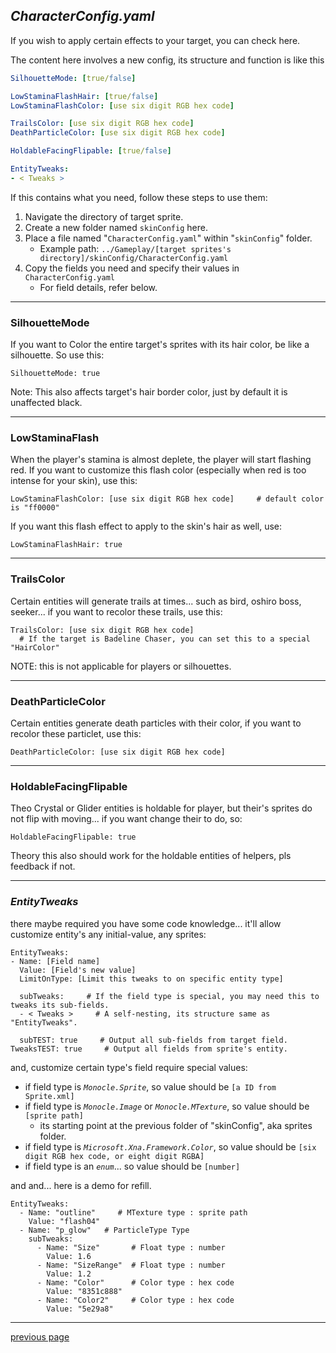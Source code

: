 
## _CharacterConfig.yaml_
If you wish to apply certain effects to your target, you can check here.

The content here involves a new config, its structure and function is like this
```yaml
SilhouetteMode: [true/false]

LowStaminaFlashHair: [true/false]
LowStaminaFlashColor: [use six digit RGB hex code]

TrailsColor: [use six digit RGB hex code]
DeathParticleColor: [use six digit RGB hex code]

HoldableFacingFlipable: [true/false]

EntityTweaks:
- < Tweaks >
```

If this contains what you need, follow these steps to use them:
1. Navigate the directory of target sprite.
2. Create a new folder named `skinConfig` here.
3. Place a file named "`CharacterConfig.yaml`" within "`skinConfig`" folder.
   * Example path: `../Gameplay/[target sprites's directory]/skinConfig/CharacterConfig.yaml`
4. Copy the fields you need and specify their values in `CharacterConfig.yaml`
   * For field details, refer below.

---
### SilhouetteMode
If you want to Color the entire target's sprites with its hair color, be like a silhouette.
So use this:
```
SilhouetteMode: true
```
Note: This also affects target's hair border color, just by default it is unaffected black.

---
### LowStaminaFlash
When the player's stamina is almost deplete, the player will start flashing red.
If you want to customize this flash color (especially when red is too intense for your skin), use this:
```
LowStaminaFlashColor: [use six digit RGB hex code]     # default color is "ff0000"
```
If you want this flash effect to apply to the skin's hair as well, use:
```
LowStaminaFlashHair: true
```

---
### TrailsColor
Certain entities will generate trails at times... such as bird, oshiro boss, seeker...
if you want to recolor these trails, use this:
```
TrailsColor: [use six digit RGB hex code]
  # If the target is Badeline Chaser, you can set this to a special "HairColor"
```
NOTE: this is not applicable for players or silhouettes.

---
### DeathParticleColor
Certain entities generate death particles with their color, 
if you want to recolor these particlet, use this:
```
DeathParticleColor: [use six digit RGB hex code]
```

---
### HoldableFacingFlipable
Theo Crystal or Glider entities is holdable for player, but their's sprites do not flip with moving...
if you want change their to do, so: 
```
HoldableFacingFlipable: true
```
Theory this also should work for the holdable entities of helpers, pls feedback if not.


---
### _EntityTweaks_
there maybe required you have some code knowledge... 
it'll allow customize entity's any initial-value, any sprites:
```
EntityTweaks:
- Name: [Field name]  
  Value: [Field's new value]
  LimitOnType: [Limit this tweaks to on specific entity type]
  
  subTweaks:     # If the field type is special, you may need this to tweaks its sub-fields.
  - < Tweaks >     # A self-nesting, its structure same as "EntityTweaks".
  
  subTEST: true     # Output all sub-fields from target field.
TweaksTEST: true     # Output all fields from sprite's entity.
```
and, customize certain type's field require special values:
* if field type is _`Monocle.Sprite`_, so value should be `[a ID from Sprite.xml]`
* if field type is _`Monocle.Image`_ or _`Monocle.MTexture`_, so value should be `[sprite path]`
  * its starting point at the previous folder of "skinConfig", aka sprites folder.
* if field type is _`Microsoft.Xna.Framework.Color`_, so value should be `[six digit RGB hex code, or eight digit RGBA]`
* if field type is an _`enum`_... so value should be `[number]`

and and... here is a demo for refill.
```
EntityTweaks:
  - Name: "outline"     # MTexture type : sprite path
    Value: "flash04"
  - Name: "p_glow"   # ParticleType Type
    subTweaks: 
      - Name: "Size"       # Float type : number
        Value: 1.6
      - Name: "SizeRange"  # Float type : number
        Value: 1.2
      - Name: "Color"      # Color type : hex code
        Value: "8351c888"
      - Name: "Color2"     # Color type : hex code
        Value: "5e29a8"
```

---

[previous page](/docs/guide/README.md#more-miscellaneous)
